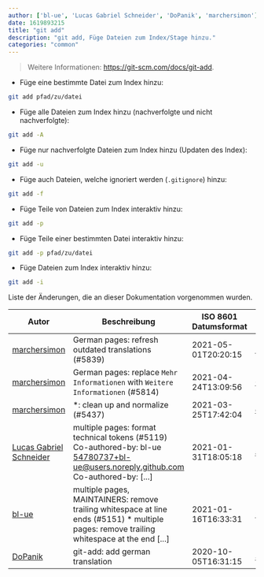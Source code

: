 ```yaml
---
author: ['bl-ue', 'Lucas Gabriel Schneider', 'DoPanik', 'marchersimon']
date: 1619893215
title: "git add"
description: "git add, Füge Dateien zum Index/Stage hinzu."
categories: "common"
---
```

> Weitere Informationen: <https://git-scm.com/docs/git-add>.

- Füge eine bestimmte Datei zum Index hinzu:

```bash
git add pfad/zu/datei
```

- Füge alle Dateien zum Index hinzu (nachverfolgte und nicht nachverfolgte):

```bash
git add -A
```

- Füge nur nachverfolgte Dateien zum Index hinzu (Updaten des Index):

```bash
git add -u
```

- Füge auch Dateien, welche ignoriert werden (`.gitignore`) hinzu:

```bash
git add -f
```

- Füge Teile von Dateien zum Index interaktiv hinzu:

```bash
git add -p
```

- Füge Teile einer bestimmten Datei interaktiv hinzu:

```bash
git add -p pfad/zu/datei
```

- Füge Dateien zum Index interaktiv hinzu:

```bash
git add -i
```
Liste der Änderungen, die an dieser Dokumentation vorgenommen wurden.


Autor | Beschreibung | ISO 8601 Datumsformat | Link zu GitHub
------|-----|-----|-----
[marchersimon](mailto:50295997+marchersimon@users.noreply.github.com) | German pages: refresh outdated translations (#5839) | 2021-05-01T20:20:15 | [348fbed93786](https://github.com/tldr-pages/tldr/commit/348fbed937865e33794197c0838aa2939abd41bc)
[marchersimon](mailto:50295997+marchersimon@users.noreply.github.com) | German pages: replace `Mehr Informationen` with `Weitere Informationen` (#5814) | 2021-04-24T13:09:56 | [0a15df6ce3d7](https://github.com/tldr-pages/tldr/commit/0a15df6ce3d790b71b8fa4ae2e8befe0ed0806c7)
[marchersimon](mailto:50295997+marchersimon@users.noreply.github.com) | *: clean up and normalize (#5437) | 2021-03-25T17:42:04 | [de311e174960](https://github.com/tldr-pages/tldr/commit/de311e17496083a7f805793ef228995ecc7e8c97)
[Lucas Gabriel Schneider](mailto:casdpa@gmail.com) | multiple pages: format technical tokens (#5119) Co-authored-by: bl-ue <54780737+bl-ue@users.noreply.github.com> Co-authored-by: [...] | 2021-01-31T18:05:18 | [a5fe31bc47ae](https://github.com/tldr-pages/tldr/commit/a5fe31bc47aece3efa5e66b52b3cf384f27d5d72)
[bl-ue](mailto:54780737+bl-ue@users.noreply.github.com) | multiple pages, MAINTAINERS: remove trailing whitespace at line ends (#5151) * multiple pages: remove trailing whitespace at the end [...] | 2021-01-16T16:33:31 | [96145696557f](https://github.com/tldr-pages/tldr/commit/96145696557f2ee2d55577cd8a617d5a1885d200)
[DoPanik](mailto:963151+DoPaNik@users.noreply.github.com) | git-add: add german translation | 2020-10-05T16:31:15 | [41d31bc7b906](https://github.com/tldr-pages/tldr/commit/41d31bc7b90602c0367ce51403234aecd9fb6db2)

